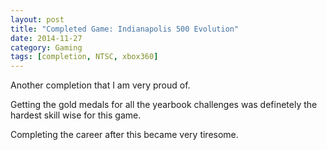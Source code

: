 ```yaml
---
layout: post
title: "Completed Game: Indianapolis 500 Evolution"
date: 2014-11-27
category: Gaming
tags: [completion, NTSC, xbox360]
---
```


Another completion that I am very proud of.

Getting the gold medals for all the yearbook challenges was definetely the hardest skill wise for this game.

Completing the career after this became very tiresome.